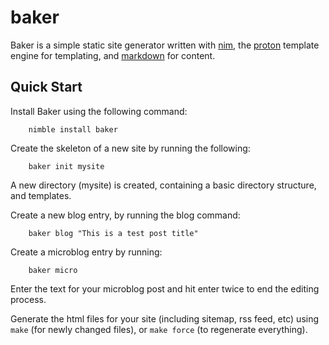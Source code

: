 baker
=====

Baker is a simple static site generator written with [nim](https://nim-lang.org), the [proton](https://github.com/jasonrbriggs/proton) template engine for templating, and [markdown](http://daringfireball.net/projects/markdown/‎) for content.

Quick Start
-----------

Install Baker using the following command:
```
    nimble install baker
```

Create the skeleton of a new site by running the following:
```
    baker init mysite
```

A new directory (mysite) is created, containing a basic directory structure, and templates.

Create a new blog entry, by running the blog command:
```
    baker blog "This is a test post title"
```

Create a microblog entry by running:
```
    baker micro
```
Enter the text for your microblog post and hit enter twice to end the editing process.

Generate the html files for your site (including sitemap, rss feed, etc) using `make` (for newly changed files),
or `make force` (to regenerate everything).
